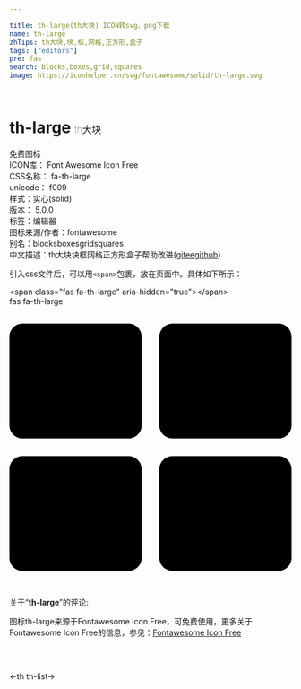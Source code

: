 ```yaml
---

title: th-large(th大块) ICON转svg、png下载
name: th-large
zhTips: th大块,块,框,网格,正方形,盒子
tags: ["editors"]
pre: fas
search: blocks,boxes,grid,squares
image: https://iconhelper.cn/svg/fontawesome/solid/th-large.svg

---
```


# th-large  <small style="font-size: 60%;font-weight: 100">th大块</small>


<div class="detail-page">
<p>
<span><span class="badge-success badge">免费图标</span> </span>
<br/>
<span>
ICON库：
<span class="badge-secondary badge">Font Awesome Icon Free</span> 
</span>
<br/>
<span>
CSS名称：
<span class="badge-secondary badge">fa-th-large</span> 
</span>
<br/>
<span>
unicode：
<span class="badge-secondary badge">f009</span> 
<copy-btn content='f009' btn-title=""></copy-btn>
<copy-btn :content='String.fromCodePoint(parseInt("f009", 16))' btn-title="复制U"></copy-btn>
</span><br/><span>样式：<span class="badge-light badge">实心(solid)</span></span>
<br/>
<span>
版本：
<span class="badge-secondary badge">5.0.0</span> 
</span><br/><span>标签：<span class="badge-light badge"><router-link to="/tags/editors.html">编辑器</router-link></span></span>
<br/>
<span>图标来源/作者：<span class="badge-light badge">fontawesome</span></span> 
<br/>
<span>别名：<span class="badge-light badge">blocks</span><span class="badge-light badge">boxes</span><span class="badge-light badge">grid</span><span class="badge-light badge">squares</span></span><br/><span class="zh-detail">中文描述：<span class="badge-primary badge">th大块</span><span class="badge-primary badge">块</span><span class="badge-primary badge">框</span><span class="badge-primary badge">网格</span><span class="badge-primary badge">正方形</span><span class="badge-primary badge">盒子</span><span class="help-link"><span>帮助改进</span>(<a href="https://gitee.com/liuwave/icon-helper/edit/master/json/fontawesome/solid/th-large.json" target="_blank" rel="noopener noreferrer">gitee</a><a href="https://github.com/liuwave/icon-helper/edit/master/json/fontawesome/solid/th-large.json" target="_blank" rel="noopener noreferrer">github</a></span>)</span><br/>
</p>
</div>
<div class="alert alert-dark">
  <i class="fas fa-th-large fa-xs"></i>
  <i class="fas fa-th-large fa-sm"></i>
  <i class="fas fa-th-large fa-lg"></i>
  <i class="fas fa-th-large fa-2x"></i>
  <i class="fas fa-th-large fa-3x"></i>
  <i class="fas fa-th-large fa-5x"></i>
  <i class="fas fa-th-large fa-7x"></i>
</div>
<div>
  <p>引入css文件后，可以用<code>&lt;span&gt;</code>包裹，放在页面中。具体如下所示：    
  </p>
  <div class="alert alert-primary" style="font-size: 14px">
    &lt;span class="fas fa-th-large" aria-hidden="true"&gt;&lt;/span&gt;
    <copy-btn content='<span class="fas fa-th-large" aria-hidden="true"></span>'></copy-btn>
  </div>
  <div class="alert alert-secondary">
    <i class="fas fa-th-large"
    style="font-size: 24px"
    aria-hidden="true"></i> fas fa-th-large
    <copy-btn content="fas fa-th-large" btn-title="复制图标名称"></copy-btn>
  </div>
</div>
<div id="svg" class="svg-wrap">
<svg xmlns="http://www.w3.org/2000/svg" viewBox="0 0 512 512"><path d="M296 32h192c13.255 0 24 10.745 24 24v160c0 13.255-10.745 24-24 24H296c-13.255 0-24-10.745-24-24V56c0-13.255 10.745-24 24-24zm-80 0H24C10.745 32 0 42.745 0 56v160c0 13.255 10.745 24 24 24h192c13.255 0 24-10.745 24-24V56c0-13.255-10.745-24-24-24zM0 296v160c0 13.255 10.745 24 24 24h192c13.255 0 24-10.745 24-24V296c0-13.255-10.745-24-24-24H24c-13.255 0-24 10.745-24 24zm296 184h192c13.255 0 24-10.745 24-24V296c0-13.255-10.745-24-24-24H296c-13.255 0-24 10.745-24 24v160c0 13.255 10.745 24 24 24z"/></svg>
</div>
<detail full-name='fa-th-large'></detail>
<div class="icon-detail__container">
<p>关于“<b>th-large</b>”的评论:</p>
</div>
<Vssue title="关于“th-large”的评论" />    
<div><p>图标th-large来源于Fontawesome Icon Free，可免费使用，更多关于  Fontawesome Icon Free的信息，参见：<a target="_blank" href="https://iconhelper.cn/fontawesome.html">Fontawesome Icon Free</a>
</p></div>

<div style="padding:2rem 0 " class="page-nav"><p class="inner"><span class="prev">←<router-link to="/icon/solid/th.html">th</router-link></span> <span class="next"><router-link to="/icon/solid/th-list.html">th-list</router-link>→</span></p></div>
